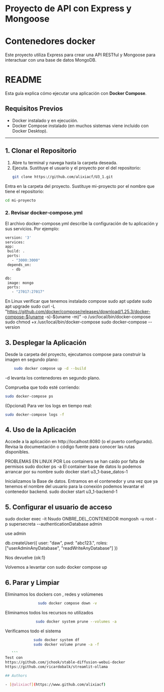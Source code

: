 
# Proyecto de API con Express y Mongoose
# Contenedores docker

Este proyecto utiliza Express para crear una API RESTful y Mongoose para interactuar con una base de datos MongoDB.
# README

Esta guía explica cómo ejecutar una aplicación con **Docker Compose**.

## Requisitos Previos
- Docker instalado y en ejecución.
- Docker Compose instalado (en muchos sistemas viene incluido con Docker Desktop).

---

## 1. Clonar el Repositorio

1. Abre tu terminal y navega hasta la carpeta deseada.
2. Ejecuta. Sustituye el usuario y el proyecto por el del repositorio:
   ```bash
   git clone https://github.com/alixiacf/U3_1.git
   ``` 
   
Entra en la carpeta del proyecto. Sustituye mi-proyecto por el nombre que tiene el repositorio:
   ```bash
cd mi-proyecto
   ``` 
### 2. Revisar docker-compose.yml
El archivo docker-compose.yml describe la configuración de tu aplicación y sus servicios. Por ejemplo:
   ```bash
version: '3'
services:
  app:
    build: .
    ports:
      - "3000:3000"
    depends_on:
      - db

  db:
    image: mongo
    ports:
      - "27017:27017"
   ```
En Linux verificar que tenemos instalado compose
sudo apt update
sudo apt upgrade
sudo curl -L "https://github.com/docker/compose/releases/download/1.25.3/docker-compose-$(uname -s)-$(uname -m)" -o /usr/local/bin/docker-compose
sudo chmod +x /usr/local/bin/docker-compose
sudo docker-compose --version

## 3. Desplegar la Aplicación
Desde la carpeta del proyecto, ejecutamos compose para construir la imagen en segundo plano:

   ```bash
       sudo docker compose up -d --build
   ``` 

-d levanta los contenedores en segundo plano.

Comprueba que todo esté corriendo:
   ```bash
sudo docker-compose ps
   ``` 
(Opcional) Para ver los logs en tiempo real:
 ```bash
sudo docker-compose logs -f
   ``` 

## 4. Uso de la Aplicación
Accede a la aplicación en http://localhost:8080 (o el puerto configurado).
Revisa la documentación o código fuente para conocer las rutas disponibles.

PROBLEMAS EN LINUX POR 
Los containers se han caido por falta de permisos
sudo docker ps -a
El container base de datos lo podemos arrancar por su nombre 
sudo docker start u3_1-base_datos-1  

Inicializamos la Base de datos. Entramos en el contenedor y una vez que ya tenemos el nombre del usuario para la conexión podemos levantar el contenedor backend.
sudo docker start u3_1-backend-1

## 5. Configurar el usuario de acceso
sudo docker exec -it Nsudo ONBRE_DEL_CONTENEDOR mongosh -u root -p supersecreta --authenticationDatabase admin
 
use admin

db.createUser({
  user: "daw",
  pwd: "abc123.",
  roles: ["userAdminAnyDatabase", "readWriteAnyDatabase"]
})

Nos devuelve {ok:1}

Volvemos a levantar con 
sudo docker compose up 


## 6. Parar y Limpiar
Eliminamos los dockers con , redes y volúmenes
 ```bash
                sudo docker compose down -v 
   ```
Eliminamos todos los recursos no utilizados 
 ```bash
               sudo docker system prune --volumes -a
   ``` 
Verificamos todo el sistema
 ```bash
              sudo docker system df
              sudo docker volume prune -a -f

    ``` 
Test con 
https://github.com/jchook/stable-diffusion-webui-docker
https://github.com/ricardobalk/streamlit-ollama

## Authors

- [@alixiacf](https://www.github.com/alixiacf)

